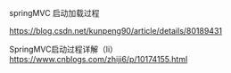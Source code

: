 
springMVC 启动加载过程

https://blog.csdn.net/kunpeng90/article/details/80189431

SpringMVC启动过程详解（li）
https://www.cnblogs.com/zhiji6/p/10174155.html

